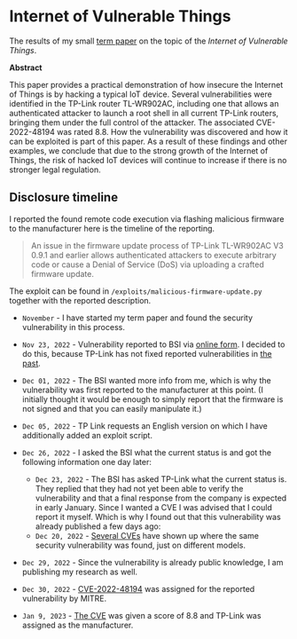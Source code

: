 # Internet of Vulnerable Things

The results of my small [term paper](Internet_of_Vulnerable_Things.pdf) on the topic of the *Internet of Vulnerable Things*.

**Abstract**

This paper provides a practical demonstration of how insecure the Internet of Things is by hacking a typical IoT device. Several vulnerabilities were identified in the TP-Link router TL-WR902AC, including one that allows an authenticated attacker to launch a root shell in all current TP-Link routers, bringing them under the full control of the attacker. The associated CVE-2022-48194 was rated 8.8. How the vulnerability was discovered and how it can be exploited is part of this paper. As a result of these findings and other examples, we conclude that due to the strong growth of the Internet of Things, the risk of hacked IoT devices will continue to increase if there is no stronger legal regulation.


## Disclosure timeline

I reported the found remote code execution via flashing malicious firmware to the manufacturer here is the timeline of the reporting.

> An issue in the firmware update process of TP-Link TL-WR902AC V3 0.9.1 and earlier allows authenticated attackers to execute arbitrary code or cause a Denial of Service (DoS) via uploading a crafted firmware update.

The exploit can be found in `/exploits/malicious-firmware-update.py` together with the reported description.

- `November` - I have started my term paper and found the security vulnerability in this process.
- `Nov 23, 2022` - Vulnerability reported to BSI via [online form](https://www.bsi.bund.de/DE/IT-Sicherheitsvorfall/IT-Schwachstellen/Online_Meldung_Schwachstellen/schwachstellenmeldung_node.html). I decided to do this, because TP-Link has not fixed reported vulnerabilities in [the past](https://pwn2learn.dusuel.fr/blog/unauthenticated-root-shell-on-tp-link-tl-wr902ac-router/).
- `Dec 01, 2022` - The BSI wanted more info from me, which is why the vulnerability was first reported to the manufacturer at this point. (I initially thought it would be enough to simply report that the firmware is not signed and that you can easily manipulate it.)
- `Dec 05, 2022` - TP Link requests an English version on which I have additionally added an exploit script.


- `Dec 26, 2022` - I asked the BSI what the current status is and got the following information one day later:
    - `Dec 23, 2022` - The BSI has asked TP-Link what the current status is. They replied that they had not yet been able to verify the vulnerability and that a final response from the company is expected in early January. Since I wanted a CVE I was advised that I could report it myself. Which is why I found out that this vulnerability was already published a few days ago:
    - `Dec 20, 2022` - [Several CVEs](https://www.opencve.io/cve?vendor=tp-link&cvss=&search=firmware+update) have shown up where the same security vulnerability was found, just on different models.

- `Dec 29, 2022` - Since the vulnerability is already public knowledge, I am publishing my research as well.
- `Dec 30, 2022` - [CVE-2022-48194](https://cve.mitre.org/cgi-bin/cvename.cgi?name=CVE-2022-48194) was assigned for the reported vulnerability by MITRE.
- `Jan 9, 2023` - [The CVE](https://nvd.nist.gov/vuln/detail/CVE-2022-48194#VulnChangeHistorySection) was given a score of 8.8 and TP-Link was assigned as the manufacturer.

